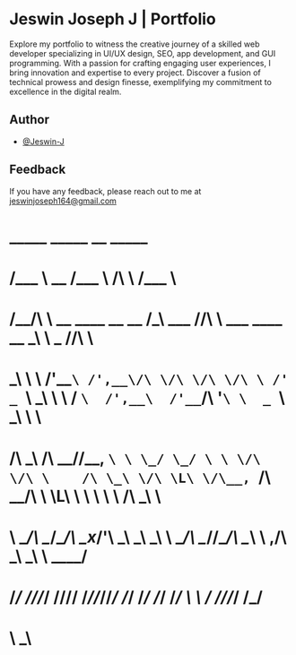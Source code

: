 
# Jeswin Joseph J | Portfolio

Explore my portfolio to witness the creative journey of a skilled web developer specializing in UI/UX design, SEO, app development, and GUI programming. With a passion for crafting engaging user experiences, I bring innovation and expertise to every project. Discover a fusion of technical prowess and design finesse, exemplifying my commitment to excellence in the digital realm.


## Author

- [@Jeswin-J](https://github.com/Jeswin-J)


## Feedback

If you have any feedback, please reach out to me at jeswinjoseph164@gmail.com


#  _____                                              _____                                  __           _____    
# /\___ \                             __             /\___ \                                /\ \         /\___ \   
# \/__/\ \     __    ____  __  __  __/\_\    ___     \/__/\ \    ___     ____     __   _____\ \ \___     \/__/\ \  
#    _\ \ \  /'__`\ /',__\/\ \/\ \/\ \/\ \ /' _ `\      _\ \ \  / __`\  /',__\  /'__`\/\ '__`\ \  _ `\      _\ \ \ 
#   /\ \_\ \/\  __//\__, `\ \ \_/ \_/ \ \ \/\ \/\ \    /\ \_\ \/\ \L\ \/\__, `\/\  __/\ \ \L\ \ \ \ \ \    /\ \_\ \
#   \ \____/\ \____\/\____/\ \___x___/'\ \_\ \_\ \_\   \ \____/\ \____/\/\____/\ \____\\ \ ,__/\ \_\ \_\   \ \____/
#    \/___/  \/____/\/___/  \/__//__/   \/_/\/_/\/_/    \/___/  \/___/  \/___/  \/____/ \ \ \/  \/_/\/_/    \/___/ 
#                                                                                        \ \_\                     
#   

